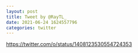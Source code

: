 ```yaml
--- 
layout: post 
title: Tweet by @RayTL_ 
date: 2021-06-24 1624557796 
categories: twitter 
--- 
```

https://twitter.com/o/status/1408123530554724353